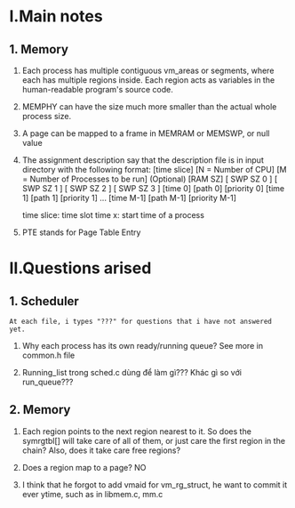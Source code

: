 # I.Main notes
## 1. Memory
1.    Each process has multiple contiguous vm_areas or segments, where each has multiple regions inside. Each region acts as variables in the human-readable program's source code. 

2. MEMPHY can have the size much more smaller than the actual whole process size.

3. A page can be mapped to a frame in MEMRAM or MEMSWP, or null value

4. The assignment description say that the description file is in input directory with the following format:
    [time slice] [N = Number of CPU] [M = Number of Processes to be run]
    (Optional) [RAM SZ] [ SWP SZ 0 ] [ SWP SZ 1 ] [ SWP SZ 2 ] [ SWP SZ 3 ]
    [time 0] [path 0] [priority 0]
    [time 1] [path 1] [priority 1]
    ...
    [time M-1] [path M-1] [priority M-1]

    time slice: time slot
    time x: start time of a process

5. PTE stands for Page Table Entry

# II.Questions arised
## 1. Scheduler
    At each file, i types "???" for questions that i have not answered yet.

1. Why each process has its own ready/running queue?
    See more in common.h file

3. Running_list trong sched.c dùng để làm gì???
    Khác gì so với run_queue???

## 2. Memory
1. Each region points to the next region nearest to it. So does the symrgtbl[] will take care of all of them, or just care the first region in the chain? Also, does it take care free regions?

2. Does a region map to a page?     NO

4. I think that he forgot to add vmaid for vm_rg_struct, he want to commit it ever
ytime, such as in libmem.c, mm.c